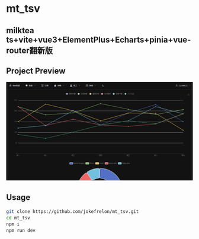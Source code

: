 # mt_tsv

## milktea ts+vite+vue3+ElementPlus+Echarts+pinia+vue-router翻新版

## Project Preview

![preview](./src/assets/preview.png)

## Usage

```bash
git clone https://github.com/jokefrelon/mt_tsv.git
cd mt_tsv
npm i
npm run dev
```
